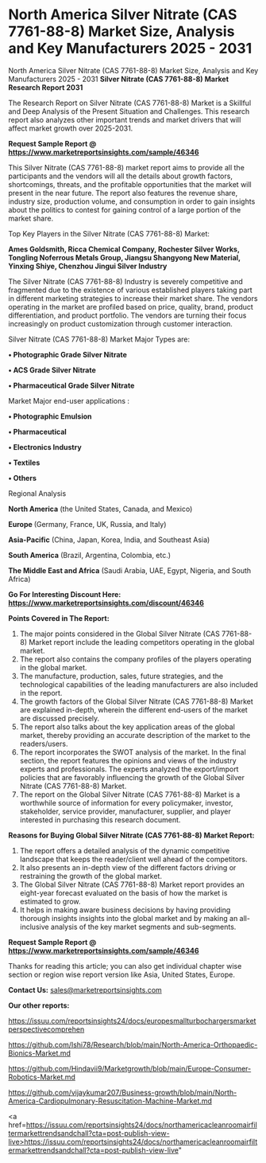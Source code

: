 # North America Silver Nitrate (CAS 7761-88-8) Market Size, Analysis and Key Manufacturers 2025 - 2031
North America Silver Nitrate (CAS 7761-88-8) Market Size, Analysis and Key Manufacturers 2025 - 2031
<strong>Silver Nitrate (CAS 7761-88-8) Market Research Report 2031</strong>

The Research Report on Silver Nitrate (CAS 7761-88-8) Market is a Skillful and Deep Analysis of the Present Situation and Challenges. This research report also analyzes other important trends and market drivers that will affect market growth over 2025-2031.

<strong>Request Sample Report @ <a href=https://www.marketreportsinsights.com/sample/46346>https://www.marketreportsinsights.com/sample/46346</a></strong>

This Silver Nitrate (CAS 7761-88-8) market report aims to provide all the participants and the vendors will all the details about growth factors, shortcomings, threats, and the profitable opportunities that the market will present in the near future. The report also features the revenue share, industry size, production volume, and consumption in order to gain insights about the politics to contest for gaining control of a large portion of the market share.

Top Key Players in the Silver Nitrate (CAS 7761-88-8) Market:

<strong>Ames Goldsmith, Ricca Chemical Company, Rochester Silver Works, Tongling Noferrous Metals Group, Jiangsu Shangyong New Material, Yinxing Shiye, Chenzhou Jingui Silver Industry</strong>

The Silver Nitrate (CAS 7761-88-8) Industry is severely competitive and fragmented due to the existence of various established players taking part in different marketing strategies to increase their market share. The vendors operating in the market are profiled based on price, quality, brand, product differentiation, and product portfolio. The vendors are turning their focus increasingly on product customization through customer interaction.

Silver Nitrate (CAS 7761-88-8) Market Major Types are:

<strong>•  Photographic Grade Silver Nitrate

•  ACS Grade Silver Nitrate

•  Pharmaceutical Grade Silver Nitrate</strong>

Market Major end-user applications :

<strong>•  Photographic Emulsion

•  Pharmaceutical

•  Electronics Industry

•  Textiles

•  Others</strong>

Regional Analysis

</u><strong><b>North America</b></strong> (the United States, Canada, and Mexico)

<strong><b>Europe </b></strong>(Germany, France, UK, Russia, and Italy)

<strong><b>Asia-Pacific</b></strong> (China, Japan, Korea, India, and Southeast Asia)

<strong><b>South America</b></strong> (Brazil, Argentina, Colombia, etc.)

<strong><b>The Middle East and Africa</b></strong> (Saudi Arabia, UAE, Egypt, Nigeria, and South Africa)

<strong>Go For Interesting Discount Here: <a href=https://www.marketreportsinsights.com/discount/46346>https://www.marketreportsinsights.com/discount/46346</a></strong>

<strong>Points Covered in The Report:</strong>
<ol>
  <li>The major points considered in the Global Silver Nitrate (CAS 7761-88-8) Market report include the leading competitors operating in the global market.</li>
  <li>The report also contains the company profiles of the players operating in the global market.</li>
  <li>The manufacture, production, sales, future strategies, and the technological capabilities of the leading manufacturers are also included in the report.</li>
  <li>The growth factors of the Global Silver Nitrate (CAS 7761-88-8) Market are explained in-depth, wherein the different end-users of the market are discussed precisely.</li>
  <li>The report also talks about the key application areas of the global market, thereby providing an accurate description of the market to the readers/users.</li>
  <li>The report incorporates the SWOT analysis of the market. In the final section, the report features the opinions and views of the industry experts and professionals. The experts analyzed the export/import policies that are favorably influencing the growth of the Global Silver Nitrate (CAS 7761-88-8) Market.</li>
  <li>The report on the Global Silver Nitrate (CAS 7761-88-8) Market is a worthwhile source of information for every policymaker, investor, stakeholder, service provider, manufacturer, supplier, and player interested in purchasing this research document.</li>
</ol>
<strong>Reasons for Buying Global Silver Nitrate (CAS 7761-88-8) Market Report:</strong>

<ol>
  <li>The report offers a detailed analysis of the dynamic competitive landscape that keeps the reader/client well ahead of the competitors.</li>
  <li>It also presents an in-depth view of the different factors driving or restraining the growth of the global market.</li>
  <li>The Global Silver Nitrate (CAS 7761-88-8) Market report provides an eight-year forecast evaluated on the basis of how the market is estimated to grow.</li>
  <li>It helps in making aware business decisions by having providing thorough insights insights into the global market and by making an all-inclusive analysis of the key market segments and sub-segments.</li>
</ol>
<strong>Request Sample Report @ <a href=https://www.marketreportsinsights.com/sample/46346>https://www.marketreportsinsights.com/sample/46346</a></strong>


Thanks for reading this article; you can also get individual chapter wise section or region wise report version like Asia, United States, Europe.

<strong>Contact Us:</strong>
sales@marketreportsinsights.com

<strong>Our other reports:</strong>

<a href=https://issuu.com/reportsinsights24/docs/europesmallturbochargersmarketperspectivecomprehen>https://issuu.com/reportsinsights24/docs/europesmallturbochargersmarketperspectivecomprehen</a>

<a href=https://github.com/Ishi78/Research/blob/main/North-America-Orthopaedic-Bionics-Market.md>https://github.com/Ishi78/Research/blob/main/North-America-Orthopaedic-Bionics-Market.md</a>

<a href=https://github.com/Hindavii9/Marketgrowth/blob/main/Europe-Consumer-Robotics-Market.md>https://github.com/Hindavii9/Marketgrowth/blob/main/Europe-Consumer-Robotics-Market.md</a>

<a href=https://github.com/vijaykumar207/Business-growth/blob/main/North-America-Cardiopulmonary-Resuscitation-Machine-Market.md>https://github.com/vijaykumar207/Business-growth/blob/main/North-America-Cardiopulmonary-Resuscitation-Machine-Market.md</a>

<a href=https://issuu.com/reportsinsights24/docs/northamericacleanroomairfiltermarkettrendsandchall?cta=post-publish-view-live>https://issuu.com/reportsinsights24/docs/northamericacleanroomairfiltermarkettrendsandchall?cta=post-publish-view-live</a>"
